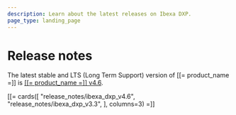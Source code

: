 ```yaml
---
description: Learn about the latest releases on Ibexa DXP.
page_type: landing_page
---
```


# Release notes

The latest stable and LTS (Long Term Support) version of [[= product_name =]] is [[[= product_name =]] v4.6](ibexa_dxp_v4.6.md).


[[= cards([
    "release_notes/ibexa_dxp_v4.6",
    "release_notes/ibexa_dxp_v3.3",
], columns=3) =]]
